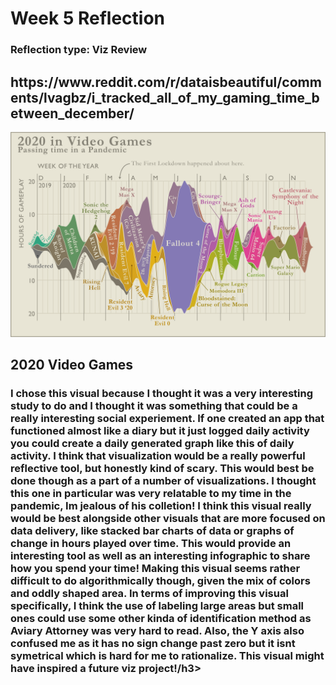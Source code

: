 <h1>Week 5 Reflection</h1>
<h3>Reflection type: Viz Review</h3>
<h2>https://www.reddit.com/r/dataisbeautiful/comments/lvagbz/i_tracked_all_of_my_gaming_time_between_december/</h2>

![Viz Display from link](images/week5Viz.png)

<h2>2020 Video Games</h2>
<h3>I chose this visual because I thought it was a very interesting study to do and I thought it was something that could be a really interesting social experiement. If one created an app that functioned almost like a diary but it just logged daily activity you could create a daily generated  graph like this of daily activity. I think that visualization would be a really powerful reflective tool, but honestly kind of scary. This would best be done though as a part of a number of visualizations. I thought this one in particular was very relatable to my time in the pandemic, Im jealous of his colletion! I think this visual really would be best alongside other visuals that are more focused on data delivery, like stacked bar charts of data or graphs of change in hours played over time. This would provide an interesting tool as well as an interesting infographic to share how you spend your time! Making this visual seems rather difficult to do algorithmically though, given the mix of colors and oddly shaped area. In terms of improving this visual specifically, I think the use of labeling large areas but small ones could use some other kinda of identification method as Aviary Attorney was very hard to read. Also, the Y axis also confused me as it has no sign change past zero but it isnt symetrical which is hard for me to rationalize. This visual might have inspired a future viz project!/h3>